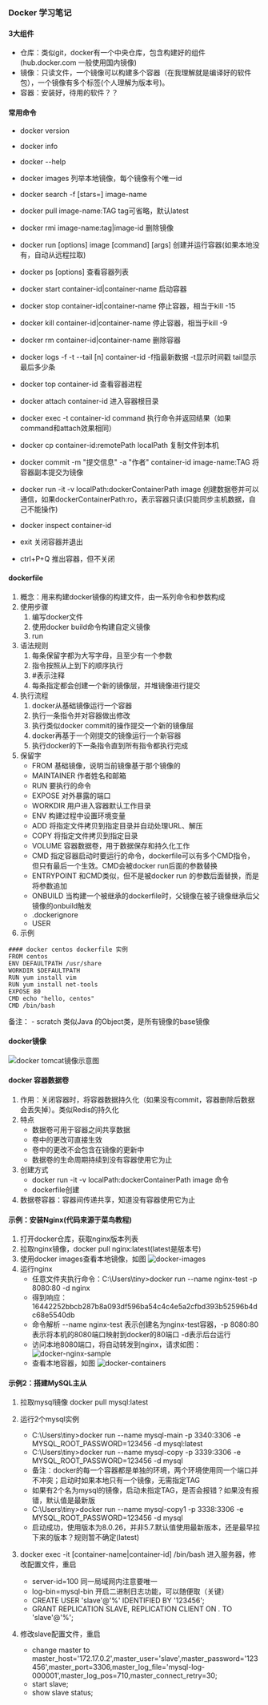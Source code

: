 ### Docker 学习笔记

#### 3大组件
- 仓库：类似git，docker有一个中央仓库，包含构建好的组件(hub.docker.com 一般使用国内镜像)
- 镜像：只读文件，一个镜像可以构建多个容器（在我理解就是编译好的软件包），一个镜像有多个标签(个人理解为版本号)。
- 容器：安装好，待用的软件？？

####  常用命令
- docker version
- docker info
- docker --help

- docker images 列举本地镜像，每个镜像有个唯一id
- docker search -f \[stars=] image-name
- docker pull image-name:TAG  tag可省略，默认latest
- docker rmi image-name:tag|image-id 删除镜像

- docker run \[options] image \[command] \[args] 创建并运行容器(如果本地没有，自动从远程拉取)
- docker ps \[options] 查看容器列表
- docker start container-id|container-name 启动容器
- docker stop container-id|container-name  停止容器，相当于kill -15
- docker kill container-id|container-name  停止容器，相当于kill -9
- docker rm container-id|container-name  删除容器
- docker logs -f -t --tail \[n] container-id  -f指最新数据 -t显示时间戳 tail显示最后多少条
- docker top container-id 查看容器进程
- docker attach container-id 进入容器根目录
- docker exec -t container-id command 执行命令并返回结果（如果command和attach效果相同）
- docker cp container-id:remotePath localPath 复制文件到本机
- docker commit -m "提交信息" -a "作者" container-id image-name:TAG 将容器副本提交为镜像
- docker run -it -v localPath:dockerContainerPath image 创建数据卷并可以通信，如果dockerContainerPath:ro，表示容器只读(只能同步主机数据，自己不能操作)
- docker inspect container-id

- exit 关闭容器并退出
- ctrl+P+Q 推出容器，但不关闭

#### dockerfile
1. 概念：用来构建docker镜像的构建文件，由一系列命令和参数构成
2. 使用步骤
    1. 编写docker文件
    2. 使用docker build命令构建自定义镜像
    3. run
3. 语法规则
    1. 每条保留字都为大写字母，且至少有一个参数
    2. 指令按照从上到下的顺序执行
    3. \#表示注释
    4. 每条指定都会创建一个新的镜像层，并堆镜像进行提交
4. 执行流程
    1. docker从基础镜像运行一个容器
    2. 执行一条指令并对容器做出修改
    3. 执行类似docker commit的操作提交一个新的镜像层
    4. docker再基于一个刚提交的镜像运行一个新容器
    5. 执行docker的下一条指令直到所有指令都执行完成
5. 保留字
    - FROM 基础镜像，说明当前镜像基于那个镜像的
    - MAINTAINER 作者姓名和邮箱
    - RUN 要执行的命令
    - EXPOSE 对外暴露的端口
    - WORKDIR 用户进入容器默认工作目录
    - ENV 构建过程中设置环境变量
    - ADD 将指定文件拷贝到指定目录并自动处理URL、解压
    - COPY 将指定文件拷贝到指定目录
    - VOLUME 容器数据卷，用于数据保存和持久化工作
    - CMD 指定容器启动时要运行的命令，dockerfile可以有多个CMD指令，但只有最后一个生效。CMD会被docker run后面的参数替换
    - ENTRYPOINT 和CMD类似，但不是被docker run 的参数后面替换，而是将参数追加
    - ONBUILD 当构建一个被继承的dockerfile时，父镜像在被子镜像继承后父镜像的onbuild触发
    - .dockerignore
    - USER
5. 示例
```text
#### docker centos dockerfile 实例
FROM centos
ENV DEFAULTPATH /usr/share
WORKDIR $DEFAULTPATH
RUN yum install vim
RUN yum install net-tools
EXPOSE 80
CMD echo "hello, centos"
CMD /bin/bash
```

备注：
    - scratch 类似Java 的Object类，是所有镜像的base镜像


#### docker镜像
![docker tomcat镜像示意图](../img/docker-image-tomcat.png)

#### docker 容器数据卷
1. 作用：关闭容器时，将容器数据持久化（如果没有commit，容器删除后数据会丢失掉）。类似Redis的持久化
2. 特点
    - 数据卷可用于容器之间共享数据
    - 卷中的更改可直接生效
    - 卷中的更改不会包含在镜像的更新中
    - 数据卷的生命周期持续到没有容器使用它为止
3. 创建方式
    - docker run -it -v localPath:dockerContainerPath image 命令
    - dockerfile创建
4. 数据卷容器：容器间传递共享，知道没有容器使用它为止
    

#### 示例：安装Nginx(代码来源于菜鸟教程)
1. 打开docker仓库，获取nginx版本列表
2. 拉取nginx镜像，docker pull nginx:latest(latest是版本号)
3. 使用docker images查看本地镜像，如图 ![docker-images](../img/docker-images.png)
4. 运行nginx
    - 任意文件夹执行命令：C:\Users\tiny>docker run --name nginx-test -p 8080:80 -d nginx
    - 得到响应：16442252bbcb287b8a093df596ba54c4c4e5a2cfbd393b52596b4dc68e5540db
    - 命令解析 --name nginx-test 表示创建名为nginx-test容器，-p 8080:80表示将本机的8080端口映射到docker的80端口 -d表示后台运行 
    - 访问本地8080端口，将自动转发到nginx，请求如图：![docker-nginx-sample](../img/docker-nginx.png)
    - 查看本地容器，如图 ![docker-containers](../img/docker-container.png)
    
#### 示例2：搭建MySQL主从
1. 拉取mysql镜像 docker pull mysql:latest
2. 运行2个mysql实例
    - C:\Users\tiny>docker run --name mysql-main -p 3340:3306 -e MYSQL_ROOT_PASSWORD=123456 -d mysql:latest
    - C:\Users\tiny>docker run --name mysql-copy -p 3339:3306 -e MYSQL_ROOT_PASSWORD=123456 -d mysql
    - 备注：docker的每一个容器都是单独的环境，两个环境使用同一个端口并不冲突；启动时如果本地只有一个镜像，无需指定TAG
    - 如果有2个名为mysql的镜像，启动未指定TAG，是否会报错？如果没有报错，默认值是最新版
    - C:\Users\tiny>docker run --name mysql-copy1 -p 3338:3306 -e MYSQL_ROOT_PASSWORD=123456 -d mysql
    - 启动成功，使用版本为8.0.26，并非5.7.默认值使用最新版本，还是最早拉下来的版本？规则暂不确定(latest)
3. docker exec -it \[container-name|container-id] /bin/bash 进入服务器，修改配置文件，重启
    - server-id=100 同一局域网内注意要唯一
    - log-bin=mysql-bin 开启二进制日志功能，可以随便取（关键）
    - CREATE USER 'slave'@'%' IDENTIFIED BY '123456';
    - GRANT REPLICATION SLAVE, REPLICATION CLIENT ON *.* TO 'slave'@'%';
    
4. 修改slave配置文件，重启
    - change master to master_host='172.17.0.2',master_user='slave',master_password='123456',master_port=3306,master_log_file='mysql-log-000001',master_log_pos=710,master_connect_retry=30;
    - start slave;
    - show slave status;
